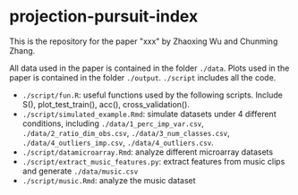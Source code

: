 # projection-pursuit-index

This is the repository for the paper "xxx" by Zhaoxing Wu and Chunming Zhang.

All data used in the paper is contained in the folder `./data`. Plots used in the paper is contained in the folder `./output`. `./script` includes all the code.

- `./script/fun.R`: useful functions used by the following scripts. Include S(), plot_test_train(), acc(), cross_validation().
- `./script/simulated_example.Rmd`: simulate datasets under 4 different conditions, including `./data/1_perc_imp_var.csv`, `./data/2_ratio_dim_obs.csv`, `./data/3_num_classes.csv`, `./data/4_outliers_imp.csv`, `./data/4_outliers.csv`.
- `./script/datamicroarray.Rmd`: analyze different microarray datasets
- `./script/extract_music_features.py`: extract features from music clips and generate `./data/music.csv`
- `./script/music.Rmd`: analyze the music dataset 


